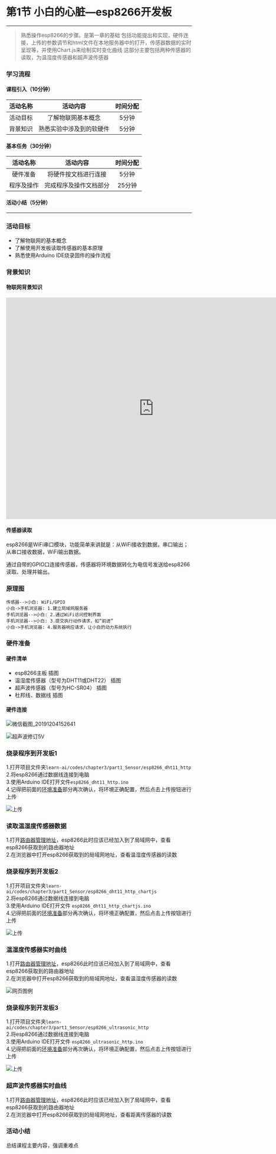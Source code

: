 # 第1节 小白的心脏—esp8266开发板

---

>熟悉操作esp8266的步骤。是第一章的基础
包括功能提出和实现，硬件连接，上传的参数调节和html文件在本地服务器中的打开，传感器数据的实时呈现等，并使用Chart.js来绘制实时变化曲线
这部分主要包括两种传感器的读取，为温湿度传感器和超声波传感器

### 学习流程

#### 课程引入（10分钟）

活动名称 | 活动内容 | 时间分配
:-: | :-: | :-:
活动目标| 了解物联网基本概念 | 5分钟
背景知识 | 熟悉实验中涉及到的软硬件 | 5分钟

#### 基本任务（30分钟）

活动名称 | 活动内容 | 时间分配
:-: | :-: | :-:
硬件准备 | 将硬件按文档进行连接 | 5分钟
程序及操作 | 完成程序及操作文档部分 | 25分钟

#### 活动小结（5分钟）

---

### 活动目标

- 了解物联网的基本概念
- 了解使用开发板读取传感器的基本原理
- 熟悉使用Arduino IDE烧录固件的操作流程

### 背景知识

#### 物联网背景知识

<center><iframe src="https://player.bilibili.com/player.html?aid=46814591&cid=82000363&page=1" width="800" height="600" scrolling="no" border="0" frameborder="no" framespacing="0" allowfullscreen="true"> </iframe></center>

#### 传感器读取

esp8266是WiFi串口模块，功能简单来讲就是：从WiFi接收到数据，串口输出；从串口接收数据，WiFi输出数据。

通过自带的GPIO口连接传感器，传感器将环境数据转化为电信号发送给esp8266读取、处理并输出。

### 原理图

``` sequence
传感器-->小白: WiFi/GPIO
小白->手机浏览器: 1.建立局域网服务器
手机浏览器-->小白: 2.通过WiFi访问控制界面
手机浏览器-->小白: 3.提交执行动作请求，如“前进”
小白->手机浏览器: 4.服务器响应请求，让小白的动力系统执行
```

### 硬件准备

#### 硬件清单

- esp8266主板
插图
- 温湿度传感器（型号为DHT11或DHT22）
插图
- 超声波传感器（型号为HC-SR04）
插图
- 杜邦线、数据线
插图

#### 硬件连接

![微信截图_20191204152641](https://md.hass.live/%E5%BE%AE%E4%BF%A1%E6%88%AA%E5%9B%BE_20191204152641.png)

![超声波修订5V](https://md.hass.live/niji/2019-12-03-Xnip2019-12-03_19-50-38.png)

### 烧录程序到开发板1

1.打开项目文件夹`learn-ai/codes/chapter3/part1_Sensor/esp8266_dht11_http`  
2.将esp8266通过数据线连接到电脑  
3.使用Arduino IDE打开文件`esp8266_dht11_http.ino`  
4.记得把前面的[环境准备](#setup-2)部分再次确认，将环境正确配置，然后点击上传按钮进行上传  

![上传](https://md.hass.live/niji/2019-05-08-Xnip2019-05-08_10-15-02.png?imageView2/0/interlace/1/q/46|imageslim)

### 读取温湿度传感器数据

1.打开[路由器管理地址](http://192.168.123.1)，esp8266此时应该已经加入到了局域网中，查看esp8266获取到的路由器地址  
2.在浏览器中打开esp8266获取到的局域网地址，查看温湿度传感器的读数  

### 烧录程序到开发板2

1.打开项目文件夹`learn-ai/codes/chapter3/part1_Sensor/esp8266_dht11_http_chartjs`  
2.将esp8266通过数据线连接到电脑  
3.使用Arduino IDE打开文件 `esp8266_dht11_http_chartjs.ino`  
4.记得把前面的[环境准备](#setup-2)部分再次确认，将环境正确配置，然后点击上传按钮进行上传  

![上传](https://md.hass.live/niji/2019-05-08-Xnip2019-05-08_10-15-02.png?imageView2/0/interlace/1/q/46|imageslim)

### 温湿度传感器实时曲线

1.打开[路由器管理地址](http://192.168.123.1)，esp8266此时应该已经加入到了局域网中，查看esp8266获取到的路由器地址  
2.在浏览器中打开esp8266获取到的局域网地址，查看温湿度传感器的读数  

![网页图例](https://md.hass.live/niji/2019-05-08-Xnip2019-05-08_10-13-13.png?imageView2/0/interlace/1/q/46|imageslim)

### 烧录程序到开发板3

1.打开项目文件夹`learn-ai/codes/chapter3/part1_Sensor/esp8266_ultrasonic_http`  
2.将esp8266通过数据线连接到电脑  
3.使用Arduino IDE打开文件 `esp8266_ultrasonic_http.ino`  
4.记得把前面的[环境准备](#setup-2)部分再次确认，将环境正确配置，然后点击上传按钮进行上传  

![上传](https://md.hass.live/niji/2019-05-08-Xnip2019-05-08_10-15-02.png?imageView2/0/interlace/1/q/46|imageslim)

### 超声波传感器实时曲线

1.打开[路由器管理地址](http://192.168.123.1)，esp8266此时应该已经加入到了局域网中，查看esp8266获取到的路由器地址  
2.在浏览器中打开esp8266获取到的局域网地址，查看距离传感器的读数  

### 活动小结

总结课程主要内容，强调重难点
